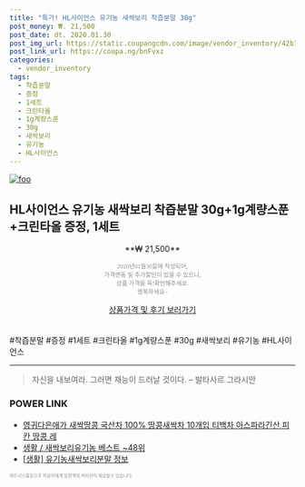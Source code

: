 ```yaml
--- 
title: "특가! HL사이언스 유기농 새싹보리 착즙분말 30g" 
post_money: ₩. 21,500 
post_date: dt. 2020.01.30 
post_img_url: https://static.coupangcdn.com/image/vendor_inventory/42b7/930ef4c470f74ad7108b86acf64907c764b87a8fd551bf4f533692f4e834.jpg 
post_link_url: https://coupa.ng/bnFvxz 
categories: 
  - vendor_inventory 
tags: 
  - 착즙분말 
  - 증정 
  - 1세트 
  - 크린타올 
  - 1g계량스푼 
  - 30g 
  - 새싹보리 
  - 유기농 
  - HL사이언스 
--- 
```

[![foo](https://static.coupangcdn.com/image/vendor_inventory/42b7/930ef4c470f74ad7108b86acf64907c764b87a8fd551bf4f533692f4e834.jpg)](https://coupa.ng/bnFvxz) 

## HL사이언스 유기농 새싹보리 착즙분말 30g+1g계량스푼+크린타올 증정, 1세트 
<p style="text-align: center;">**₩ 21,500**</p> 
<p style="text-align: center;"><span style="color: #898c8f; font-family: Georgia,Times,serif; font-size: 0.75em;">2020년01월30일에 작성되어, <br>가격변동 및 추가할인이 있을 수 있으니,<br> 상품 가격을 꼭!확인해주세요.<br>행복하세요~</span> 
</p>	 
<div markdown="0" style="text-align: center;"><a href="https://coupa.ng/bnFvxz" class="btn btn--success">상품가격 및 후기 보러가기</a></div> 
<br><br> 
  #착즙분말 #증정 #1세트 #크린타올 #1g계량스푼 #30g #새싹보리 #유기농 #HL사이언스 
<hr> 

> 자신을 내보여라. 그러면 재능이 드러날 것이다. – 발타사르 그라시안 


### POWER LINK

* <a href="https://blog.naver.com/fasyy4321/221779213840" target="_blank">영귀다은애가 새싹땅콩 국산차 100% 땅콩새싹차 10개입 티백차 아스파라긴산 피칸 땅콩 레</a>
* <a href="https://blog.naver.com/santokki14/221789611659" target="_blank">생활 / 새싹보리유기농 베스트 ~48위</a>
* <a href="https://blog.naver.com/sakai111/221757345987" target="_blank"> [생활] 유기농새싹보리분말 정보 </a>

<span style="color: #898c8f; font-family: Georgia,Times,serif; font-size: 0.55em;">파트너스활동으로 작성자에게 일정액의 커미션이 제공될수 있습니다.</span> 
